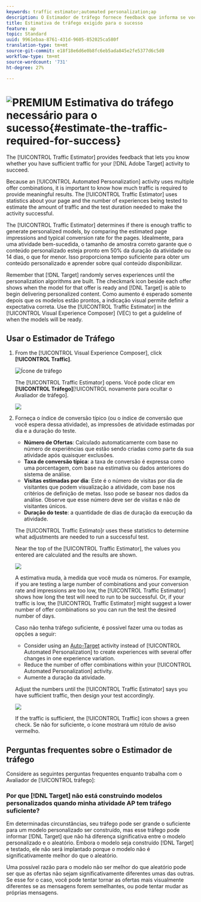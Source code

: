 ```yaml
---
keywords: traffic estimator;automated personalization;ap
description: O Estimador de tráfego fornece feedback que informa se você tem tráfego suficiente para que sua atividade Adobe Target tenha sucesso.
title: Estimativa de tráfego exigido para o sucesso
feature: ap
topic: Standard
uuid: 9961ebaa-8761-431d-9605-852025ca580f
translation-type: tm+mt
source-git-commit: e18f18e6d6e0b8fc6eb5ada845e2fe5377d6c5d0
workflow-type: tm+mt
source-wordcount: '731'
ht-degree: 27%

---
```



# ![PREMIUM](/help/assets/premium.png) Estimativa do tráfego necessário para o sucesso{#estimate-the-traffic-required-for-success}

The [!UICONTROL Traffic Estimator] provides feedback that lets you know whether you have sufficient traffic for your [!DNL Adobe Target] activity to succeed.

Because an [!UICONTROL Automated Personalization] activity uses multiple offer combinations, it is important to know how much traffic is required to provide meaningful results. The [!UICONTROL Traffic Estimator] uses statistics about your page and the number of experiences being tested to estimate the amount of traffic and the test duration needed to make the activity successful.

The [!UICONTROL Traffic Estimator] determines if there is enough traffic to generate personalized models, by comparing the estimated page impressions and typical conversion rate for the pages. Idealmente, para uma atividade bem-sucedida, o tamanho de amostra correto garante que o conteúdo personalizado esteja pronto em 50% da duração da atividade ou 14 dias, o que for menor. Isso proporciona tempo suficiente para obter um conteúdo personalizado e aprender sobre qual conteúdo disponibilizar.

Remember that [!DNL Target] randomly serves experiences until the personalization algorithms are built. The checkmark icon beside each offer shows when the model for that offer is ready and [!DNL Target] is able to begin delivering personalized content. Como aumento é esperado somente depois que os modelos estão prontos, a indicação visual permite definir a expectativa correta. Use the [!UICONTROL Traffic Estimator] in the [!UICONTROL Visual Experience Composer] (VEC) to get a guideline of when the models will be ready.

## Usar o Estimador de Tráfego

1. From the [!UICONTROL Visual Experience Composer], click **[!UICONTROL Traffic]**.

   ![Ícone de tráfego](/help/c-activities/t-automated-personalization/assets/icon-traffic.png)

   The [!UICONTROL Traffic Estimator] opens. Você pode clicar em **[!UICONTROL Tráfego]**[!UICONTROL  novamente para ocultar o Avaliador de tráfego].

   ![](assets/ap_est.png)

1. Forneça o índice de conversão típico (ou o índice de conversão que você espera dessa atividade), as impressões de atividade estimadas por dia e a duração do teste.

   * **Número de Ofertas**: Calculado automaticamente com base no número de experiências que estão sendo criadas como parte da sua atividade após quaisquer exclusões.
   * **Taxa de conversão típica**: a taxa de conversão é expressa como uma porcentagem, com base na estimativa ou dados anteriores do sistema de análise.
   * **Visitas estimadas por dia**: Este é o número de visitas por dia de visitantes que podem visualização a atividade, com base nos critérios de definição de metas. Isso pode se basear nos dados da análise. Observe que esse número deve ser de visitas e não de visitantes únicos.
   * **Duração do teste**: a quantidade de dias de duração da execução da atividade.

   The [!UICONTROL Traffic Estimato]r uses these statistics to determine what adjustments are needed to run a successful test.

   Near the top of the [!UICONTROL Traffic Estimator], the values you entered are calculated and the results are shown.

   ![](assets/ap_est_no.png)

   A estimativa muda, à medida que você muda os números. For example, if you are testing a large number of combinations and your conversion rate and impressions are too low, the [!UICONTROL Traffic Estimator] shows how long the test will need to run to be successful. Or, if your traffic is low, the [!UICONTROL Traffic Estimator] might suggest a lower number of offer combinations so you can run the test the desired number of days.

   Caso não tenha tráfego suficiente, é possível fazer uma ou todas as opções a seguir:

   * Consider using an [Auto-Target](/help/c-activities/auto-target/auto-target-to-optimize.md) activity instead of [!UICONTROL Automated Personalization] to create experiences with several offer changes in one experience variation.
   * Reduce the number of offer combinations within your [!UICONTROL Automated Personalization] activity.
   * Aumente a duração da atividade.

   Adjust the numbers until the [!UICONTROL Traffic Estimator] says you have sufficient traffic, then design your test accordingly.

   ![](assets/ap_est_yes.png)

   If the traffic is sufficient, the [!UICONTROL Traffic] icon shows a green check. Se não for suficiente, o ícone mostrará um rótulo de aviso vermelho.

## Perguntas frequentes sobre o Estimador de tráfego

Considere as seguintes perguntas frequentes enquanto trabalha com o Avaliador de [!UICONTROL tráfego]:

### Por que [!DNL Target] não está construindo modelos personalizados quando minha atividade AP tem tráfego suficiente?

Em determinadas circunstâncias, seu tráfego pode ser grande o suficiente para um modelo personalizado ser construído, mas esse tráfego pode informar [!DNL Target] que não há diferença significativa entre o modelo personalizado e o aleatório. Embora o modelo seja construído [!DNL Target] e testado, ele não será implantado porque o modelo não é significativamente melhor do que o aleatório.

Uma possível razão para o modelo não ser melhor do que aleatório pode ser que as ofertas não sejam significativamente diferentes umas das outras. Se esse for o caso, você pode tentar tornar as ofertas mais visualmente diferentes se as mensagens forem semelhantes, ou pode tentar mudar as próprias mensagens.
